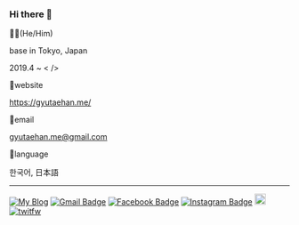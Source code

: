 ###  Hi there 👋

🧑‍💻(He/Him)

base in Tokyo, Japan

2019.4 ~ < /> 

📃website 

https://gyutaehan.me/

📧email

gyutaehan.me@gmail.com 

👄language

한국어, 日本語

---


[![My Blog](https://img.shields.io/badge/blog-gyutaehan.me-black)](https://gyutaehan.me/) [![Gmail Badge](https://camo.githubusercontent.com/90f590ec0064efaf4bcd908a73827f7fb8a46e2d/68747470733a2f2f696d672e736869656c64732e696f2f62616467652f2d476d61696c2d6331343433383f7374796c653d666c61742d737175617265266c6f676f3d476d61696c266c6f676f436f6c6f723d7768697465266c696e6b3d6d61696c746f3a79756e686f3031333040676d61696c2e636f6d)](mailto:gyutaehan.me@gmail.com) [![Facebook Badge](https://camo.githubusercontent.com/a90223e9c94b22b83f096a70fe05d7e0c85de78f/68747470733a2f2f696d672e736869656c64732e696f2f62616467652f2d46616365626f6f6b2d3138373766323f7374796c653d666c61742d737175617265266c6f676f3d66616365626f6f6b266c6f676f436f6c6f723d7768697465266c696e6b3d68747470733a2f2f7777772e66616365626f6f6b2e636f6d2f79756e686f30313330)](https://www.facebook.com/profile.php?id=100017130408671) [![Instagram Badge](https://camo.githubusercontent.com/4377bb4ece6f9acf63ee9056a1ccca43779e2013/68747470733a2f2f696d672e736869656c64732e696f2f62616467652f2d496e7374616772616d2d6464326137623f7374796c653d666c61742d737175617265266c6f676f3d696e7374616772616d266c6f676f436f6c6f723d7768697465266c696e6b3d68747470733a2f2f7777772e696e7374616772616d2e636f6d2f79756e686f2e6d38382f)](https://www.instagram.com/kantmuyu/)  <a href="https://dev.to/trapkka997">
  <img src="https://d2fltix0v2e0sb.cloudfront.net/dev-badge.svg" alt="Han Gyu-Tae's DEV Profile" height="20" width="20">
</a>[![twitfw](https://img.shields.io/twitter/follow/trapkka997?style=social)](https://twitter.com/trapkka997)
